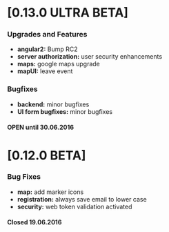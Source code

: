 <a name="0.13.0"></a>
# [0.13.0 ULTRA BETA]

### Upgrades and Features

* **angular2:** Bump RC2
* **server authorization:** user security enhancements
* **maps:** google maps upgrade  
* **mapUI:** leave event

### Bugfixes

* **backend:** minor bugfixes
* **UI form bugfixes:** minor bugfixes

#### OPEN until 30.06.2016

<a name="0.12.0"></a>
# [0.12.0 BETA]

### Bug Fixes

* **map:** add marker icons
* **registration:** always save email to lower case
* **security:** web token validation activated

#### Closed 19.06.2016
